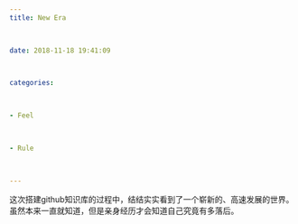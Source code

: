 ```yaml
--- 
title: New Era 


 
date: 2018-11-18 19:41:09 


 
categories: 


 
- Feel 


 
- Rule 


 
--- 
```



 
 


这次搭建github知识库的过程中，结结实实看到了一个崭新的、高速发展的世界。虽然本来一直就知道，但是亲身经历才会知道自己究竟有多落后。
